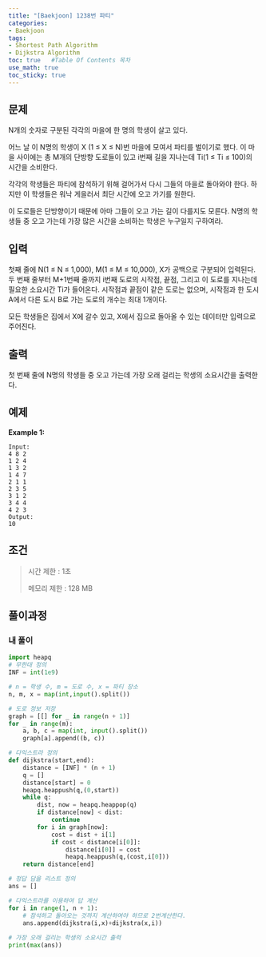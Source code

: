 ```yaml
---
title: "[Baekjoon] 1238번 파티"
categories: 
- Baekjoon
tags:
- Shortest Path Algorithm
- Dijkstra Algorithm
toc: true   #Table Of Contents 목차 
use_math: true
toc_sticky: true
---
```


## 문제

N개의 숫자로 구분된 각각의 마을에 한 명의 학생이 살고 있다.

어느 날 이 N명의 학생이 X (1 ≤ X ≤ N)번 마을에 모여서 파티를 벌이기로 했다. 이 마을 사이에는 총 M개의 단방향 도로들이 있고 i번째 길을 지나는데 Ti(1 ≤ Ti ≤ 100)의 시간을 소비한다.

각각의 학생들은 파티에 참석하기 위해 걸어가서 다시 그들의 마을로 돌아와야 한다. 하지만 이 학생들은 워낙 게을러서 최단 시간에 오고 가기를 원한다.

이 도로들은 단방향이기 때문에 아마 그들이 오고 가는 길이 다를지도 모른다. N명의 학생들 중 오고 가는데 가장 많은 시간을 소비하는 학생은 누구일지 구하여라.

## 입력

첫째 줄에 N(1 ≤ N ≤ 1,000), M(1 ≤ M ≤ 10,000), X가 공백으로 구분되어 입력된다. 두 번째 줄부터 M+1번째 줄까지 i번째 도로의 시작점, 끝점, 그리고 이 도로를 지나는데 필요한 소요시간 Ti가 들어온다. 시작점과 끝점이 같은 도로는 없으며, 시작점과 한 도시 A에서 다른 도시 B로 가는 도로의 개수는 최대 1개이다.

모든 학생들은 집에서 X에 갈수 있고, X에서 집으로 돌아올 수 있는 데이터만 입력으로 주어진다.

## 출력

첫 번째 줄에 N명의 학생들 중 오고 가는데 가장 오래 걸리는 학생의 소요시간을 출력한다.

## 예제

**Example 1:**

```
Input: 
4 8 2
1 2 4
1 3 2
1 4 7
2 1 1
2 3 5
3 1 2
3 4 4
4 2 3
Output: 
10
```

## 조건

> 시간 제한 : 1초
>
> 메모리 제한 : 128 MB

## 풀이과정

### 내 풀이

```python
import heapq
# 무한대 정의
INF = int(1e9)

# n = 학생 수, m = 도로 수, x = 파티 장소
n, m, x = map(int,input().split())

# 도로 정보 저장
graph = [[] for _ in range(n + 1)]
for _ in range(m):
    a, b, c = map(int, input().split())
    graph[a].append((b, c))

# 다익스트라 정의
def dijkstra(start,end):
    distance = [INF] * (n + 1)
    q = []
    distance[start] = 0
    heapq.heappush(q,(0,start))
    while q:
        dist, now = heapq.heappop(q)
        if distance[now] < dist:
            continue
        for i in graph[now]:
            cost = dist + i[1]
            if cost < distance[i[0]]:
                distance[i[0]] = cost
                heapq.heappush(q,(cost,i[0]))
    return distance[end]

# 정답 담을 리스트 정의
ans = []

# 다익스트라를 이용하여 답 계산
for i in range(1, n + 1):
    # 참석하고 돌아오는 것까지 계산하여야 하므로 2번계산한다.
    ans.append(dijkstra(i,x)+dijkstra(x,i))
    
# 가장 오래 걸리는 학생의 소요시간 출력
print(max(ans))
```

